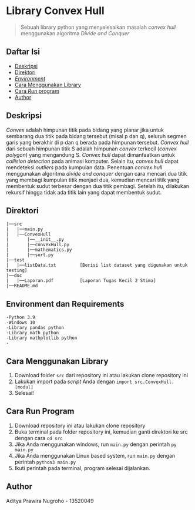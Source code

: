 # Library Convex Hull

> Sebuah library python yang menyelesaikan masalah _convex hull_ menggunakan algoritma _Divide and Conquer_

## Daftar Isi
- [Deskripsi](#deskripsi)
- [Direktori](#direktori)
- [_Environment_](#environment)
- [Cara Menggunakan Library](#cara-menggunakan-library)
- [Cara _Run_ program](#cara-run-program)
- [Author](#author)

## Deskripsi
_Convex_ adalah himpunan titik pada bidang yang planar jika untuk sembarang dua titik pada bidang tersebut 
(misal p dan q), seluruh segmen garis yang berakhir di p dan q berada pada himpunan tersebut. _Convex hull_ dari sebuah
himpunan titik S adalah himpunan _convex_ terkecil (_convex polygon_) yang mengandung S. _Convex hull_ dapat
dimanfaatkan untuk _collision detection_ pada animasi komputer. Selain itu, _convex hull_ dapat mendeteksi _outliers_
pada kumpulan data. Penentuan _convex hull_ menggunakan algoritma _divide and conquer_ dengan cara mencari dua titik
yang membagi kumpulan titik menjadi dua, kemudian mencari titik yang membentuk sudut terbesar dengan dua titik pembagi. 
Setelah itu, dilakukan rekursif hingga tidak ada titik lain yang dapat membentuk sudut.

## Direktori
```
|──src
|   |──main.py
|   |──ConvexHull
|       |──__init__.py
|       |──convexHull.py
|       |──mathematics.py
|       |──sort.py
|──test
|   |──listData.txt         [Berisi list dataset yang digunakan untuk testing]
|──doc
|   |──Laporan.pdf          [Laporan Tugas Kecil 2 Stima]
|──README.md
```

## Environment dan Requirements
```
-Python 3.9
-Windows 10
-Library pandas python
-Library math python
-Library mathplotlib python
-

```

## Cara Menggunakan Library
1. Download folder `src` dari repository ini atau lakukan clone repository ini 
2. Lakukan import pada _script_ Anda dengan `import src.ConvexHull.[modul]`
3. Selesai!

## Cara Run Program
1. Download repository ini atau lakukan clone repository
2. Buka terminal pada folder repository ini, kemudian ganti direktori ke src dengan cara `cd src`
3. Jika Anda menggunakan windows, run `main.py` dengan perintah `py main.py`
4. Jika Anda menggunakan Linux based system, run `main.py` dengan perintah `python3 main.py`
5. Ikuti perintah pada terminal, program selesai dijalankan.

## Author
Aditya Prawira Nugroho - 13520049
